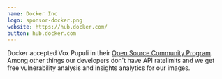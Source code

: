 ```yaml
---
name: Docker Inc
logo: sponsor-docker.png
website: https://hub.docker.com/
button: hub.docker.com
---
```


Docker accepted Vox Pupuli in their [Open Source Community Program](https://docs.docker.com/trusted-content/dsos-program/).
Among other things our developers don't have API ratelimits and we get free vulnerability analysis and insights analytics for our images.
